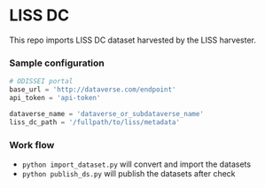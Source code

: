 # LISS DC

This repo imports LISS DC dataset harvested by the LISS harvester.

### Sample configuration
```python
# ODISSEI portal
base_url = 'http://dataverse.com/endpoint'
api_token = 'api-token'

dataverse_name = 'dataverse_or_subdataverse_name'
liss_dc_path = '/fullpath/to/liss/metadata'
```

### Work flow 
 * `python import_dataset.py` will convert and import the datasets
 * `python publish_ds.py` will publish the datasets after check


